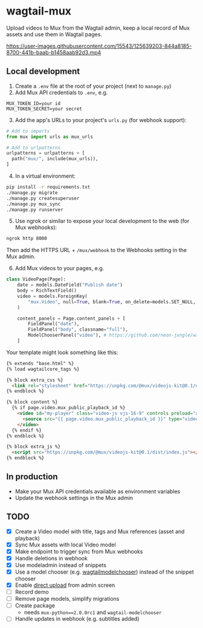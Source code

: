 # wagtail-mux

Upload videos to Mux from the Wagtail admin, keep a local record of Mux assets
and use them in Wagtail pages.

https://user-images.githubusercontent.com/15543/125639203-844a8185-8700-441b-baab-b1458aab92d3.mp4

## Local development

1. Create a `.env` file at the root of your project (next to `manage.py`)
2. Add Mux API credentials to `.env`, e.g.

```
MUX_TOKEN_ID=your id
MUX_TOKEN_SECRET=your secret
```

3. Add the app's URLs to your project's `urls.py` (for webhook support):

```python
# Add to imports
from mux import urls as mux_urls

# Add to urlpatterns
urlpatterns = urlpatterns + [
  path("mux/", include(mux_urls)),
]
```

4. In a virtual environment:

```bash
pip install -r requirements.txt
./manage.py migrate
./manage.py createsuperuser
./manage.py mux_sync
./manage.py runserver
```

5. Use ngrok or similar to expose your local development to the web (for Mux
   webhooks):

```bash
ngrok http 8000
```

Then add the HTTPS URL + `/mux/webhook` to the Webhooks setting in the Mux
admin.

6. Add Mux videos to your pages, e.g.

```python
class VideoPage(Page):
    date = models.DateField("Publish date")
    body = RichTextField()
    video = models.ForeignKey(
        "mux.Video", null=True, blank=True, on_delete=models.SET_NULL, related_name="+"
    )

    content_panels = Page.content_panels + [
        FieldPanel("date"),
        FieldPanel("body", classname="full"),
        ModelChooserPanel("video"), # https://github.com/neon-jungle/wagtailmodelchooser
    ]
```

Your template might look something like this:

```html
{% extends "base.html" %}
{% load wagtailcore_tags %}

{% block extra_css %}
  <link rel="stylesheet" href="https://unpkg.com/@mux/videojs-kit@0.1/dist/index.css">
{% endblock %}

{% block content %}
  {% if page.video.mux_public_playback_id %}
    <video id="my-player" class="video-js vjs-16-9" controls preload="auto" width="100%" data-setup='{}'>
      <source src="{{ page.video.mux_public_playback_id }}" type="video/mux" />
    </video>
  {% endif %}
{% endblock %}

{% block extra_js %}
  <script src="https://unpkg.com/@mux/videojs-kit@0.1/dist/index.js"></script>
{% endblock %}
```

## In production

- Make your Mux API credentials available as environment variables
- Update the webhook settings in the Mux admin

## TODO

- [x] Create a Video model with title, tags and Mux references (asset and
  playback)
- [x] Sync Mux assets with local Video model
- [x] Make endpoint to trigger sync from Mux webhooks
- [x] Handle deletions in webhook
- [x] Use modeladmin instead of snippets
- [x] Use a model chooser (e.g.
  [wagtailmodelchooser](https://github.com/neon-jungle/wagtailmodelchooser))
  instead of the snippet chooser
- [x] Enable
  [direct upload](https://docs.mux.com/guides/video/upload-files-directly) from
  admin screen
- [ ] Record demo
- [ ] Remove page models, simplify migrations
- [ ] Create package
  - needs `mux-python==2.0.0rc1` and `wagtail-modelchooser`
- [ ] Handle updates in webhook (e.g. subtitles added)
